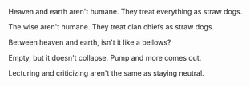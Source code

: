 Heaven and earth aren't humane.
They treat everything as straw dogs.

The wise aren't humane.
They treat clan chiefs as straw dogs.

Between heaven and earth,
isn't it like a bellows?

Empty, but it doesn't collapse.
Pump and more comes out.

Lecturing and criticizing
aren't the same as staying neutral.
